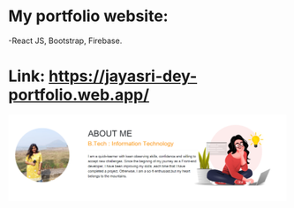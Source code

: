 # My portfolio website:
-React JS, Bootstrap, Firebase.


# Link: https://jayasri-dey-portfolio.web.app/

![demo](https://github.com/jayasri2000/portfolio/blob/master/Screenshot%20(18).png)
